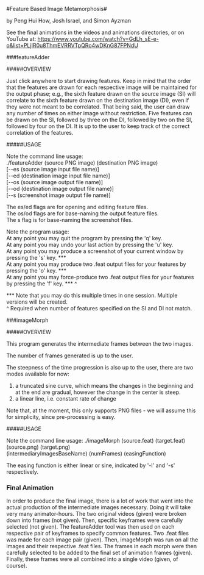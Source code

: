 #Feature Based Image Metamorphosis#

by Peng Hui How, Josh Israel, and Simon Ayzman

See the final animations in the videos and animations directories, or on YouTube at: https://www.youtube.com/watch?v=GdLh_sE-e-o&list=PLjIR0u8ThmEVRRVTpQRo4wDKnG87FPNdU

###featureAdder

#####OVERVIEW

Just click anywhere to start drawing features. Keep in mind that the order that the features are drawn
for each respective image will be maintained for the output phase; e.g., the sixth feature drawn on the
source image (SI) will correlate to the sixth feature drawn on the destination image (DI), even if they 
were not meant to be correlated. That being said, the user can draw any number of times on either image 
without restriction. Five features can be drawn on the SI, followed by three on the DI, followed by two 
on the SI, followed by four on the DI. It is up to the user to keep track of the correct correlation of 
the features.

#####USAGE

Note the command line usage:<br>
	./featureAdder (source PNG image) (destination PNG image)<br>
				   [--es (source image input file name)]<br>
				   [--ed (destination image input file name)]<br>
				   [--os (source image output file name)]<br>
				   [--od (destination image output file name)]<br>
				   [--s  (screenshot image output file name)]<br>

The es/ed flags are for opening and editing feature files.<br>
The os/od flags are for base-naming the output feature files.<br>
The s flag is for base-naming the screenshot files.<br>

Note the program usage:<br>
At any point you may quit the program by pressing the 'q' key.<br>
At any point you may undo your last action by pressing the 'u' key. <br>
At any point you may produce a screenshot of your current window by pressing the 's' key. ***<br>
At any point you may produce two .feat output files for your features by pressing the 'o' key. ***<br>
At any point you may force-produce two .feat output files for your features by pressing the 'f' key. *** ^<br>

*** Note that you may do this multiple times in one session. Multiple versions will be created.<br>
^   Required when number of features specified on the SI and DI not match.<br>

###imageMorph

#####OVERVIEW

This program generates the intermediate frames between the two images.<br>

The number of frames generated is up to the user.<br>

The steepness of the time progression is also up to the user, there are two modes available for now:<br>
1) a truncated sine curve, which means the changes in the beginning and at the end are gradual, however the change in the center is steep.<br>
2) a linear line, i.e. constant rate of change<br>

Note that, at the moment, this only supports PNG files - we will assume this for simplicity, since pre-processing is easy.<br>

#####USAGE

Note the command line usage:
	./imageMorph (source.feat) (target.feat) (source.png) (target.png)<br>
				 (intermediaryImagesBaseName) (numFrames) (easingFunction)<br>

The easing function is either linear or sine, indicated by '-l' and '-s' respectively.<br>

### Final Animation

In order to produce the final image, there is a lot of work that went into the actual production of the 
intermediate images necessary. Doing it will take very many animator-hours. The two original videos (given)
were broken down into frames (not given). Then, specific keyframes were carefully selected (not given). The
featureAdder tool was then used on each respective pair of keyframes to specify common features. Two .feat
files was made for each image pair (given). Then, imageMorph was run on all the images and their respective
.feat files. The frames in each morph were then carefully selected to be added to the final set of animation
frames (given). Finally, these frames were all combined into a single video (given, of course).

